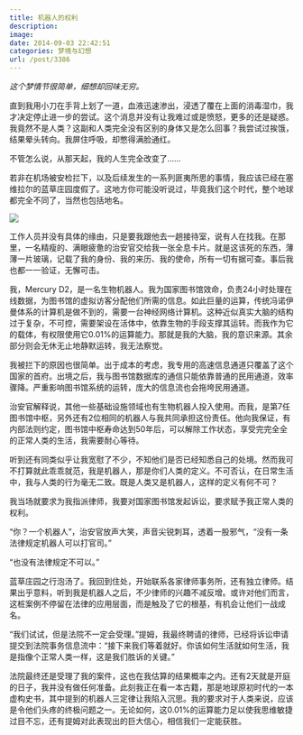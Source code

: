 ```yaml
---
title: 机器人的权利
description: 
image: 
date: 2014-09-03 22:42:51
categories: 梦境与幻想
url: /post/3386
---
```


*这个梦情节很简单，细想却回味无穷。*

直到我用小刀在手背上划了一道，血液迅速渗出，浸透了覆在上面的消毒湿巾，我才决定停止进一步的尝试。这个消息并没有让我难过或是愤怒，更多的还是疑惑。我竟然不是人类？这副和人类完全没有区别的身体又是怎么回事？我尝试过挨饿，结果晕头转向。我屏住呼吸，却憋得满脸通红。

不管怎么说，从那天起，我的人生完全改变了……

若非在机场被安检拦下，以及后续发生的一系列匪夷所思的事情，我应该已经在塞维拉尔的蓝草庄园度假了。这地方你可能没听说过，毕竟我们这个时代，整个地球都完全不同了，当然也包括地名。

![](https://storageapi.fleek.co/0a3a8890-e65e-47ce-93d7-0442b9209d38-bucket/blog/posts/2014-10/10-23/11.jpg)

工作人员并没有具体的缘由，只是要我跟他去一趟接待室，说有人在找我。在那里，一名精瘦的、满眼疲惫的治安官交给我一张全息卡片。就是这该死的东西，薄薄一片玻璃，记载了我的身份、我的来历、我的使命，所有一切有据可查。事后我也都一一验证，无懈可击。

我，Mercury D2，是一名生物机器人。我为国家图书馆效命，负责24小时处理在线数据，为图书馆的虚拟访客分配他们所需的信息。如此巨量的运算，传统冯诺伊曼体系的计算机是做不到的，需要一台神经网络计算机。这种近似真实大脑的结构过于复杂，不可控，需要架设在活体中，依靠生物的手段支撑其运转。而我作为它的载体，有权限使用它0.01%的运算能力。那就是我的大脑，我的意识来源。其余部分则会无休无止地静默运转，我无法察觉。

我被拦下的原因也很简单。出于成本的考虑，我专用的高速信息通道只覆盖了这个国家的首府。出境之后，我与图书馆数据库的通信只能依靠普通的民用通道，效率骤降。严重影响图书馆系统的运转，庞大的信息流也会拖垮民用通道。

治安官解释说，其他一些基础设施领域也有生物机器人投入使用。而我，是第7任图书馆中枢，另外还有2位相同的机器人与我共同承担这份责任。他向我保证，有内部法则约定，图书馆中枢寿命达到50年后，可以解除工作状态，享受完完全全的正常人类的生活，我需要耐心等待。

听到还有同类似乎让我宽慰了不少，不知他们是否已经知悉自己的处境。然而我可不打算就此乖乖就范，我是机器人，那是你们人类的定义。不可否认，在日常生活中，我与人类的行为毫无二致。既是人类又是机器人，这样的定义有何不可？

我当场就要求为我指派律师，我要对国家图书馆发起诉讼，要求赋予我正常人类的权利。

“你？一个机器人”，治安官放声大笑，声音尖锐刺耳，透着一股邪气，“没有一条法律规定机器人可以打官司。”

“也没有法律规定不可以。”

蓝草庄园之行泡汤了。我回到住处，开始联系各家律师事务所，还有独立律师。结果出乎意料，听到我是机器人之后，不少律师的兴趣不减反增。或许对他们而言，这桩案例不停留在法律的应用层面，而是触及了它的根基，有机会让他们一战成名。

“我们试试，但是法院不一定会受理。”提姆，我最终聘请的律师，已经将诉讼申请提交到法院事务信息流中：“接下来我们等着就好。你该如何生活就如何生活，我是指像个正常人类一样，这是我们胜诉的关键。”

法院最终还是受理了我的案件，这也在我估算的结果概率之内。还有2天就是开庭的日子，我并没有做任何准备。此刻我正在看一本古籍，那是地球原初时代的一本虚构史书，其中提到的机器人三定律让我陷入沉思。我的要求对于人类来说，应该是令他们头疼的终极问题之一。无论如何，这0.01%的运算能力足以使我思维敏捷过目不忘，还有提姆对此表现出的巨大信心，相信我们一定能获胜。